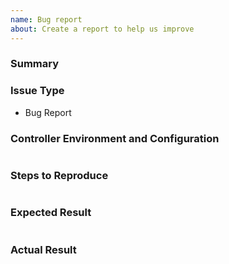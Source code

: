 ```yaml
---
name: Bug report
about: Create a report to help us improve
---
```


<!-- Please first verify that your issue is not already reported on GitHub -->
<!-- Complete *all* sections as described. -->

### Summary

<!-- Explain the problem briefly below -->

### Issue Type

- Bug Report

### Controller Environment and Configuration

<!--
    Please also include information about the versions of:
        - Ansible (ansible --version)
        - Python (python --version)
        - This role
-->

```text

```

### Steps to Reproduce

<!-- Describe exactly how to reproduce the problem, using a minimal test-case -->

<!-- Paste example playbooks or commands between quotes below -->

```yaml

```

### Expected Result

<!-- Describe what you expected to happen when running the steps above -->

```text

```

### Actual Result

<!-- Describe what actually happened. If possible run with extra verbosity (-vvvv) -->

<!-- Paste verbatim command output between quotes -->

```text

```
